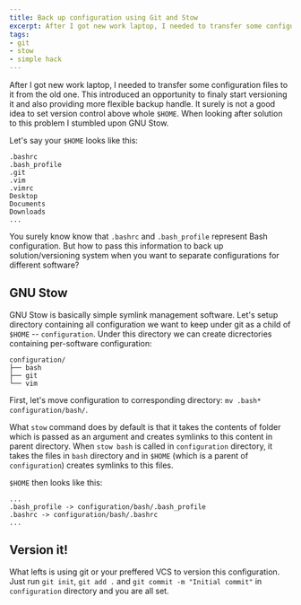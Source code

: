 ```yaml
---
title: Back up configuration using Git and Stow
excerpt: After I got new work laptop, I needed to transfer some configuration files to it from the old one. This introduced an opportunity to finaly start versioning it and also providing more flexible backup handle.
tags:
- git
- stow
- simple hack
---
```

After I got new work laptop, I needed to transfer some configuration files to it from the old one. This introduced an opportunity to finaly start versioning it and also providing more flexible backup handle. It surely is not a good idea to set version control above whole `$HOME`. When looking after solution to this problem I stumbled upon GNU Stow.

Let's say your `$HOME` looks like this:

```
.bashrc
.bash_profile
.git
.vim
.vimrc
Desktop
Documents
Downloads
...
```

You surely know know that `.bashrc` and `.bash_profile` represent Bash configuration. But how to pass this information to back up solution/versioning system when you want to separate configurations for different software?

## GNU Stow

GNU Stow is basically simple symlink management software. Let's setup directory containing all configuration we want to keep under git as a child of `$HOME` -- `configuration`. Under this directory we can create dicrectories containing per-software configuration:

```
configuration/
├── bash
├── git
└── vim
```

First, let's move configuration to corresponding directory: `mv .bash* configuration/bash/`.

What `stow` command does by default is that it takes the contents of folder which is passed as an argument and creates symlinks to this content in parent directory. When `stow bash` is called in `configuration` directory, it takes the files in `bash` directory and in `$HOME` (which is a parent of `configuration`) creates symlinks to this files.

`$HOME` then looks like this:

```
...
.bash_profile -> configuration/bash/.bash_profile
.bashrc -> configuration/bash/.bashrc
...
```

## Version it!

What lefts is using git or your preffered VCS to version this configuration. Just run `git init`, `git add .` and `git commit -m "Initial commit"` in `configuration` directory and you are all set.
 
